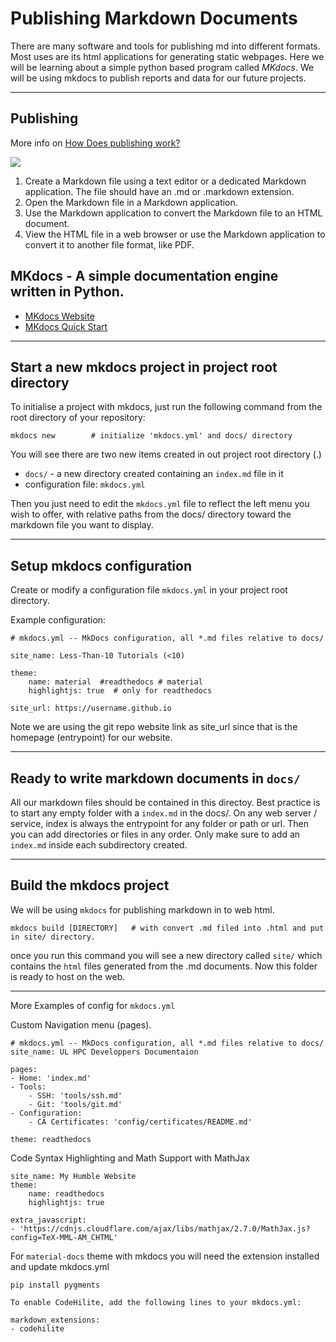 # Publishing Markdown Documents
There are many software and tools for publishing md into different formats. Most uses are its html applications for generating static webpages. Here we will be learning about a simple python based program called *MKdocs*. We will be using mkdocs to publish reports and data for our future projects. 

---

## Publishing  

More info on [How Does publishing work?](https://www.markdownguide.org/getting-started#how-does-it-work)

![](https://d33wubrfki0l68.cloudfront.net/75cdd78aba218a9abbfe91d2ba2cf540a7502d8c/553fa/assets/images/process.png)

1. Create a Markdown file using a text editor or a dedicated Markdown application. The file should have an .md or .markdown extension.
2. Open the Markdown file in a Markdown application.
3. Use the Markdown application to convert the Markdown file to an HTML document.
4. View the HTML file in a web browser or use the Markdown application to convert it to another file format, like PDF.


## **MKdocs** - A simple documentation engine written in Python.

* [MKdocs Website ](https://www.mkdocs.org/)
* [MKdocs Quick Start](https://varrette.gforge.uni.lu/blog/2018/01/18/tutorial-mkdocs-and-readthedocs/)

---

## Start a new mkdocs project in project root directory 
To initialise a project with mkdocs, just run the following command from the root directory of your repository:

    mkdocs new        # initialize 'mkdocs.yml' and docs/ directory
    
You will see there are two new items created in out project root directory (.)

+ `docs/` - a new directory created containing an `index.md` file in it 
+ configuration file:  `mkdocs.yml` 

Then you just need to edit the `mkdocs.yml` file to reflect the left menu you wish to offer, with relative paths from the docs/ directory toward the markdown file you want to display.


---

## Setup mkdocs configuration
Create or modify a configuration file `mkdocs.yml` in your project root directory. 

Example configuration: 
 
    # mkdocs.yml -- MkDocs configuration, all *.md files relative to docs/
    
    site_name: Less-Than-10 Tutorials (<10)

    theme: 
        name: material  #readthedocs # material
        highlightjs: true  # only for readthedocs

    site_url: https://username.github.io

Note we are using the git repo website link as site_url since that is the homepage (entrypoint) for our website.

---

## Ready to write markdown documents in `docs/`
All our markdown files should be contained in this directoy. Best practice is to start any empty folder with a `index.md` in the docs/. On any web server / service, index is always the entrypoint for any folder or path or url. Then you can add directories or files in any order. Only make sure to add an `index.md` inside each subdirectory created.


---

## Build the mkdocs project
We will be using `mkdocs` for publishing markdown in to web html. 

    mkdocs build [DIRECTORY]   # with convert .md filed into .html and put in site/ directory.

once you run this command you will see a new directory called `site/` which contains the `html` files generated from the .md documents. Now this folder is ready to host on the web. 

----

More Examples of config for `mkdocs.yml`

Custom Navigation menu (pages). 

    # mkdocs.yml -- MkDocs configuration, all *.md files relative to docs/
    site_name: UL HPC Developpers Documentaion
    
    pages:
    - Home: 'index.md'
    - Tools:
        - SSH: 'tools/ssh.md'
        - Git: 'tools/git.md'
    - Configuration:
        - CA Certificates: 'config/certificates/README.md'
    
    theme: readthedocs


Code Syntax Highlighting and Math Support with MathJax

    site_name: My Humble Website
    theme:
        name: readthedocs
        highlightjs: true

    extra_javascript:
    - 'https://cdnjs.cloudflare.com/ajax/libs/mathjax/2.7.0/MathJax.js?config=TeX-MML-AM_CHTML'

 For `material-docs` theme with mkdocs you will need the extension installed and update mkdocs.yml 

    pip install pygments

    To enable CodeHilite, add the following lines to your mkdocs.yml:

    markdown_extensions:
    - codehilite